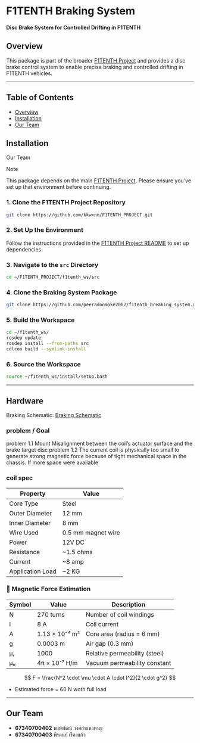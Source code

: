 # F1TENTH Braking System

**Disc Brake System for Controlled Drifting in F1TENTH**

## Overview

This package is part of the broader [F1TENTH Project](https://github.com/kkwxnn/F1TENTH_PROJECT) and provides a disc brake control system to enable precise braking and controlled drifting in F1TENTH vehicles.

---

## Table of Contents
- [Overview](#overview)
- [Installation](#installation)
- [Our Team](#our-team)

## Installation
Our Team
> [!Note]
> This package depends on the main [F1TENTH Project](https://github.com/kkwxnn/F1TENTH_PROJECT). Please ensure you’ve set up that environment before continuing.

### 1. Clone the F1TENTH Project Repository

```bash
git clone https://github.com/kkwxnn/F1TENTH_PROJECT.git
```

### 2. Set Up the Environment

Follow the instructions provided in the [F1TENTH Project README](https://github.com/kkwxnn/F1TENTH_PROJECT/blob/humble/README.md) to set up dependencies.

### 3. Navigate to the `src` Directory

```bash
cd ~/F1TENTH_PROJECT/f1tenth_ws/src
```

### 4. Clone the Braking System Package

```bash
git clone https://github.com/peeradonmoke2002/f1tenth_breaking_system.git
```

### 5. Build the Workspace

```bash
cd ~/f1tenth_ws/
rosdep update
rosdep install --from-paths src
colcon build --symlink-install
```

### 6. Source the Workspace

```bash
source ~/f1tenth_ws/install/setup.bash
```

---
## Hardware 

Braking Schematic: [Braking Schematic](/.doc/Schematic_break_2025-06-09.pdf)

### problem / Goal
 problem 1.1 Mount Misalignment between the coil’s actuator surface and the brake target disc
 problem 1.2  The current coil is physically too small to generate strong magnetic force because of tight mechanical space in the chassis. If more space were available

### coil spec 

| Property | Value |
|----------|-------|
| Core Type | Steel  |
| Outer Diameter | 12 mm |
| Inner Diameter | 8 mm |
| Wire Used | 0.5 mm magnet wire |
| Power | 12V DC |
| Resistance | ~1.5 ohms  |
| Current | ~8 amp |
|Application Load |  ~2 KG |

### 🧮 Magnetic Force Estimation


| Symbol | Value                        | Description                     |
|--------|------------------------------|---------------------------------|
| N      | 270 turns                    | Number of coil windings         |
| I      | 8 A                          | Coil current                    |
| A      | 1.13 × 10⁻⁴ m²              | Core area (radius = 6 mm)       |
| g      | 0.0003 m                     | Air gap (0.3 mm)                |
| μᵣ     | 1000                         | Relative permeability (steel)   |
| μ₀     | 4π × 10⁻⁷ H/m               | Vacuum permeability constant    |

$$
F = \frac{N^2 \cdot \mu \cdot A \cdot I^2}{2 \cdot g^2}
$$

- Estimated force = 60 N woth full load


---
## Our Team
- **67340700402** พงษ์พัฒน์ วงศ์กำแหงหาญ
- **67340700403** พีรดนย์ เรืองแก้ว

